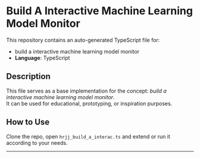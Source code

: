 # Build A Interactive Machine Learning Model Monitor

This repository contains an auto-generated TypeScript file for:

- build a interactive machine learning model monitor
- **Language**: TypeScript

## Description

This file serves as a base implementation for the concept: *build a interactive machine learning model monitor*.  
It can be used for educational, prototyping, or inspiration purposes.

## How to Use

Clone the repo, open `hrjj_build_a_interac.ts` and extend or run it according to your needs.

---


